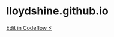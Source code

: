# lloydshine.github.io

[Edit in Codeflow ⚡️](https://stackblitz.com/~/github.com/lloydshine/lloydshine.github.io)
